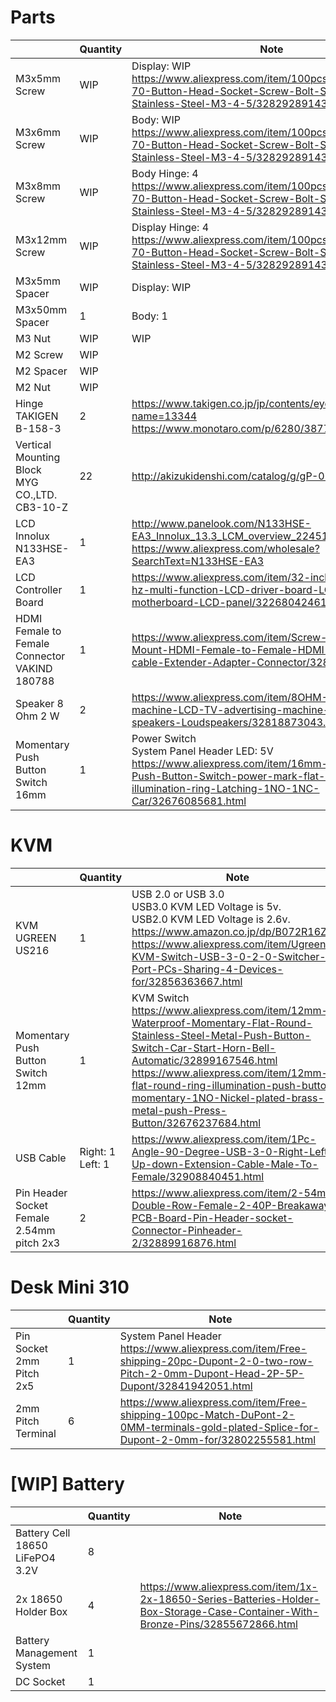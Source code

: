 # Parts
||Quantity|Note|
|-|-|-|
|M3x5mm Screw|WIP|Display: WIP<br>https://www.aliexpress.com/item/100pcs-M3-Bolt-A2-70-Button-Head-Socket-Screw-Bolt-SUS304-Stainless-Steel-M3-4-5/32829289143.html|
|M3x6mm Screw|WIP|Body: WIP<br>https://www.aliexpress.com/item/100pcs-M3-Bolt-A2-70-Button-Head-Socket-Screw-Bolt-SUS304-Stainless-Steel-M3-4-5/32829289143.html|
|M3x8mm Screw|WIP|Body Hinge: 4<br>https://www.aliexpress.com/item/100pcs-M3-Bolt-A2-70-Button-Head-Socket-Screw-Bolt-SUS304-Stainless-Steel-M3-4-5/32829289143.html|
|M3x12mm Screw|WIP|Display Hinge: 4<br>https://www.aliexpress.com/item/100pcs-M3-Bolt-A2-70-Button-Head-Socket-Screw-Bolt-SUS304-Stainless-Steel-M3-4-5/32829289143.html|
|M3x5mm Spacer|WIP|Display: WIP|
|M3x50mm Spacer|1|Body: 1|
|M3 Nut|WIP|WIP|
|M2 Screw|WIP|
|M2 Spacer|WIP|
|M2 Nut|WIP|
|Hinge<br>TAKIGEN<br>B-158-3|2|https://www.takigen.co.jp/jp/contents/eyesearch/detail.do?name=13344<br>https://www.monotaro.com/p/6280/3877/|
|Vertical Mounting Block<br>MYG CO.,LTD.<br>CB3-10-Z<br>|22|http://akizukidenshi.com/catalog/g/gP-07467/|
|LCD<br>Innolux<br>N133HSE-EA3<br>|1|http://www.panelook.com/N133HSE-EA3_Innolux_13.3_LCM_overview_22451.html<br>https://www.aliexpress.com/wholesale?SearchText=N133HSE-EA3|
|LCD Controller Board|1|https://www.aliexpress.com/item/32-inch-82-inch-120-hz-multi-function-LCD-driver-board-LCD-TV-motherboard-LCD-panel/32268042461.html|
|HDMI Female to Female Connector<br>VAKIND<br>180788|1|https://www.aliexpress.com/item/Screw-Lock-Panel-Mount-HDMI-Female-to-Female-HDMI-Extension-F-F-cable-Extender-Adapter-Connector/32842061161.html|
|Speaker 8 Ohm 2 W|2|https://www.aliexpress.com/item/8OHM-2W-One-machine-LCD-TV-advertising-machine-massage-chair-speakers-Loudspeakers/32818873043.html|
|Momentary Push Button Switch 16mm|1|Power Switch<br>System Panel Header LED: 5V<br>https://www.aliexpress.com/item/16mm-Metal-brass-Push-Button-Switch-power-mark-flat-round-illumination-ring-Latching-1NO-1NC-Car/32676085681.html|

# KVM
||Quantity|Note|
|-|-|-|
|KVM<br>UGREEN<br>US216|1|USB 2.0 or USB 3.0<br>USB3.0 KVM LED Voltage is 5v.<br>USB2.0 KVM LED Voltage is 2.6v.<br>https://www.amazon.co.jp/dp/B072R16Z6S/<br>https://www.aliexpress.com/item/Ugreen-KVM-Switch-USB-3-0-2-0-Switcher-2-Port-PCs-Sharing-4-Devices-for/32856363667.html<br>|
|Momentary Push Button Switch 12mm|1|KVM Switch<br>https://www.aliexpress.com/item/12mm-Waterproof-Momentary-Flat-Round-Stainless-Steel-Metal-Push-Button-Switch-Car-Start-Horn-Bell-Automatic/32899167546.html<br>https://www.aliexpress.com/item/12mm-flat-round-ring-illumination-push-button-momentary-1NO-Nickel-plated-brass-metal-push-Press-Button/32676237684.html|
|USB Cable|Right: 1<br>Left: 1|https://www.aliexpress.com/item/1Pc-Angle-90-Degree-USB-3-0-Right-Left-Up-down-Extension-Cable-Male-To-Female/32908840451.html|
|Pin Header Socket Female 2.54mm pitch 2x3|2|https://www.aliexpress.com/item/2-54mm-Double-Row-Female-2-40P-Breakaway-PCB-Board-Pin-Header-socket-Connector-Pinheader-2/32889916876.html|

# Desk Mini 310
||Quantity|Note|
|-|-|-|
|Pin Socket 2mm Pitch 2x5|1|System Panel Header<br>https://www.aliexpress.com/item/Free-shipping-20pc-Dupont-2-0-two-row-Pitch-2-0mm-Dupont-Head-2P-5P-Dupont/32841942051.html|
|2mm Pitch Terminal|6|https://www.aliexpress.com/item/Free-shipping-100pc-Match-DuPont-2-0MM-terminals-gold-plated-Splice-for-Dupont-2-0mm-for/32802255581.html|

# [WIP] Battery
||Quantity|Note|
|-|-|-|
|Battery Cell 18650 LiFePO4 3.2V|8||
|2x 18650 Holder Box|4|https://www.aliexpress.com/item/1x-2x-18650-Series-Batteries-Holder-Box-Storage-Case-Container-With-Bronze-Pins/32855672866.html|
|Battery Management System|1||
|DC Socket|1||

